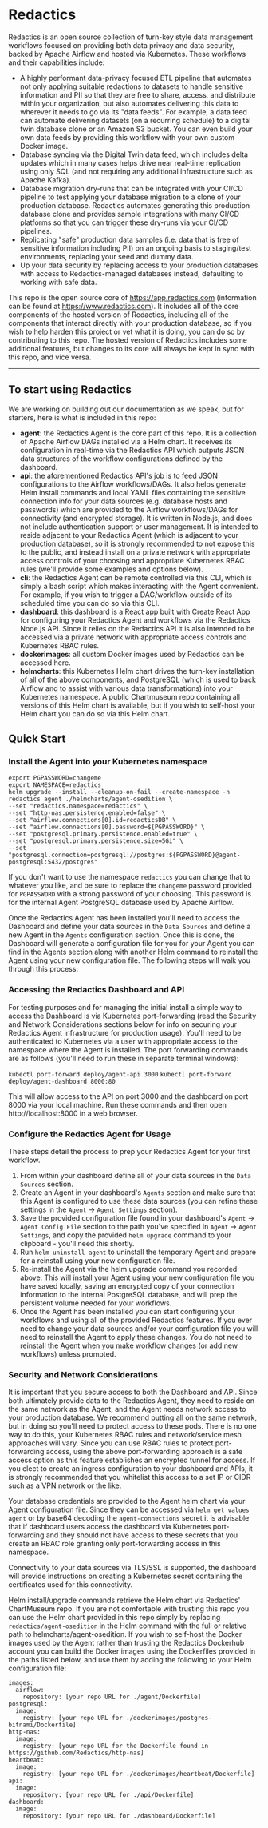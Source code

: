 # Redactics

Redactics is an open source collection of turn-key style data management workflows focused on providing both data privacy and data security, backed by Apache Airflow and hosted via Kubernetes. These workflows and their capabilities include:

* A highly performant data-privacy focused ETL pipeline that automates not only applying suitable redactions to datasets to handle sensitive information and PII so that they are free to share, access, and distribute within your organization, but also automates delivering this data to wherever it needs to go via its "data feeds". For example, a data feed can automate delivering datasets (on a recurring schedule) to a digital twin database clone or an Amazon S3 bucket. You can even build your own data feeds by providing this workflow with your own custom Docker image.
* Database syncing via the Digital Twin data feed, which includes delta updates which in many cases helps drive near real-time replication using only SQL (and not requiring any additional infrastructure such as Apache Kafka).
* Database migration dry-runs that can be integrated with your CI/CD pipeline to test applying your database migration to a clone of your production database. Redactics automates generating this production database clone and provides sample integrations with many CI/CD platforms so that you can trigger these dry-runs via your CI/CD pipelines.
* Replicating "safe" production data samples (i.e. data that is free of sensitive information including PII) on an ongoing basis to staging/test environments, replacing your seed and dummy data.
* Up your data security by replacing access to your production databases with access to Redactics-managed databases instead, defaulting to working with safe data.

This repo is the open source core of https://app.redactics.com (information can be found at https://www.redactics.com). It includes all of the core components of the hosted version of Redactics, including all of the components that interact directly with your production database, so if you wish to help harden this project or vet what it is doing, you can do so by contributing to this repo. The hosted version of Redactics includes some additional features, but changes to its core will always be kept in sync with this repo, and vice versa.

----

## To start using Redactics

We are working on building out our documentation as we speak, but for starters, here is what is included in this repo:

* **agent**: the Redactics Agent is the core part of this repo. It is a collection of Apache Airflow DAGs installed via a Helm chart. It receives its configuration in real-time via the Redactics API which outputs JSON data structures of the workflow configurations defined by the dashboard. 
* **api**: the aforementioned Redactics API's job is to feed JSON configurations to the Airflow workflows/DAGs. It also helps generate Helm install commands and local YAML files containing the sensitive connection info for your data sources (e.g. database hosts and passwords) which are provided to the Airflow workflows/DAGs for connectivity (and encrypted storage). It is written in Node.js, and does not include authentication support or user management. It is intended to reside adjacent to your Redactics Agent (which is adjacent to your production database), so it is strongly recommended to not expose this to the public, and instead install on a private network with appropriate access controls of your choosing and appropriate Kubernetes RBAC rules (we'll provide some examples and options below).
* **cli**: the Redactics Agent can be remote controlled via this CLI, which is simply a bash script which makes interacting with the Agent convenient. For example, if you wish to trigger a DAG/workflow outside of its scheduled time you can do so via this CLI.
* **dashboard**: this dashboard is a React app built with Create React App for configuring your Redactics Agent and workflows via the Redactics Node.js API. Since it relies on the Redactics API it is also intended to be accessed via a private network with appropriate access controls and Kubernetes RBAC rules.
* **dockerimages**: all custom Docker images used by Redactics can be accessed here.
* **helmcharts**: this Kubernetes Helm chart drives the turn-key installation of all of the above components, and PostgreSQL (which is used to back Airflow and to assist with various data transformations) into your Kubernetes namespace. A public Chartmuseum repo containing all versions of this Helm chart is available, but if you wish to self-host your Helm chart you can do so via this Helm chart.

## Quick Start

### Install the Agent into your Kubernetes namespace

```
export PGPASSWORD=changeme
export NAMESPACE=redactics
helm upgrade --install --cleanup-on-fail --create-namespace -n redactics agent ./helmcharts/agent-osedition \
--set "redactics.namespace=redactics" \
--set "http-nas.persistence.enabled=false" \
--set "airflow.connections[0].id=redacticsDB" \
--set "airflow.connections[0].password=${PGPASSWORD}" \
--set "postgresql.primary.persistence.enabled=true" \
--set "postgresql.primary.persistence.size=5Gi" \
--set "postgresql.connection=postgresql://postgres:${PGPASSWORD}@agent-postgresql:5432/postgres"
```

If you don't want to use the namespace `redactics` you can change that to whatever you like, and be sure to replace the `changeme` password provided for `PGPASSWORD` with a strong password of your choosing. This password is for the internal Agent PostgreSQL database used by Apache Airflow. 

Once the Redactics Agent has been installed you'll need to access the Dashboard and define your data sources in the `Data Sources` and define a new Agent in the `Agents` configuration section. Once this is done, the Dashboard will generate a configuration file for you for your Agent you can find in the Agents section along with another Helm command to reinstall the Agent using your new configuration file. The following steps will walk you through this process:

### Accessing the Redactics Dashboard and API

For testing purposes and for managing the initial install a simple way to access the Dashboard is via Kubernetes port-forwarding (read the Security and Network Considerations sections below for info on securing your Redactics Agent infrastructure for production usage). You'll need to be authenticated to Kubernetes via a user with appropriate access to the namespace where the Agent is installed. The port forwarding commands are as follows (you'll need to run these in separate terminal windows):

`kubectl port-forward deploy/agent-api 3000`
`kubectl port-forward deploy/agent-dashboard 8000:80`

This will allow access to the API on port 3000 and the dashboard on port 8000 via your local machine. Run these commands and then open http://localhost:8000 in a web browser.

### Configure the Redactics Agent for Usage

These steps detail the process to prep your Redactics Agent for your first workflow.

1. From within your dashboard define all of your data sources in the `Data Sources` section.
1. Create an Agent in your dashboard's `Agents` section and make sure that this Agent is configured to use these data sources (you can refine these settings in the `Agent` -> `Agent Settings` section).
1. Save the provided configuration file found in your dashboard's `Agent` -> `Agent Config File` section to the path you've specified in `Agent` -> `Agent Settings`, and copy the provided `helm upgrade` command to your clipboard - you'll need this shortly.
1. Run `helm uninstall agent` to uninstall the temporary Agent and prepare for a reinstall using your new configuration file.
1. Re-install the Agent via the helm upgrade command you recorded above. This will install your Agent using your new configuration file you have saved locally, saving an encrypted copy of your connection information to the internal PostgreSQL database, and will prep the persistent volume needed for your workflows.
1. Once the Agent has been installed you can start configuring your workflows and using all of the provided Redactics features. If you ever need to change your data sources and/or your configuration file you will need to reinstall the Agent to apply these changes. You do not need to reinstall the Agent when you make workflow changes (or add new workflows) unless prompted.

### Security and Network Considerations

It is important that you secure access to both the Dashboard and API. Since both ultimately provide data to the Redactics Agent, they need to reside on the same network as the Agent, and the Agent needs network access to your production database. We recommend putting all on the same network, but in doing so you'll need to protect access to these pods. There is no one way to do this, your Kubernetes RBAC rules and network/service mesh approaches will vary. Since you can use RBAC rules to protect port-forwarding access, using the above port-forwarding approach is a safe access option as this feature establishes an encrypted tunnel for access. If you elect to create an ingress configuration to your dashboard and APIs, it is strongly recommended that you whitelist this access to a set IP or CIDR such as a VPN network or the like.

Your database credentials are provided to the Agent helm chart via your Agent configuration file. Since they can be accessed via `helm get values agent` or by base64 decoding the `agent-connections` secret it is advisable that if dashboard users access the dashboard via Kubernetes port-forwarding and they should not have access to these secrets that you create an RBAC role granting only port-forwarding access in this namespace.

Connectivity to your data sources via TLS/SSL is supported, the dashboard will provide instructions on creating a Kubernetes secret containing the certificates used for this connectivity.

Helm install/upgrade commands retrieve the Helm chart via Redactics' ChartMuseum repo. If you are not comfortable with trusting this repo you can use the Helm chart provided in this repo simply by replacing `redactics/agent-osedition` in the Helm command with the full or relative path to helmcharts/agent-osedition. If you wish to self-host the Docker images used by the Agent rather than trusting the Redactics Dockerhub account you can build the Docker images using the Dockerfiles provided in the paths listed below, and use them by adding the following to your Helm configuration file:

```
images:
  airflow:
    repository: [your repo URL for ./agent/Dockerfile]
postgresql:
  image:
    registry: [your repo URL for ./dockerimages/postgres-bitnami/Dockerfile]
http-nas:
  image:
    registry: [your repo URL for the Dockerfile found in https://github.com/Redactics/http-nas]
heartbeat:
  image:
    registry: [your repo URL for ./dockerimages/heartbeat/Dockerfile]
api:
  image:
    repository: [your repo URL for ./api/Dockerfile]
dashboard:
  image:
    repository: [your repo URL for ./dashboard/Dockerfile]
```



